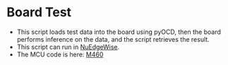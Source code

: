 # Board Test

- This script loads test data into the board using pyOCD, then the board performs inference on the data, and the script retrieves the result.
- This script can run in [NuEdgeWise](https://github.com/OpenNuvoton/NuEdgeWise).
- The MCU code is here: [M460](https://github.com/OpenNuvoton/ML_M460_SampleCode/tree/master/SampleCode/MachineLearning/ml_board_full_test)




